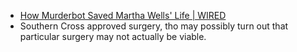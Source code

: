- [How Murderbot Saved Martha Wells' Life | WIRED](https://www.wired.com/story/murderbot-she-wrote-martha-wells/)
- Southern Cross approved surgery, tho may possibly turn out that particular surgery may not actually be viable.